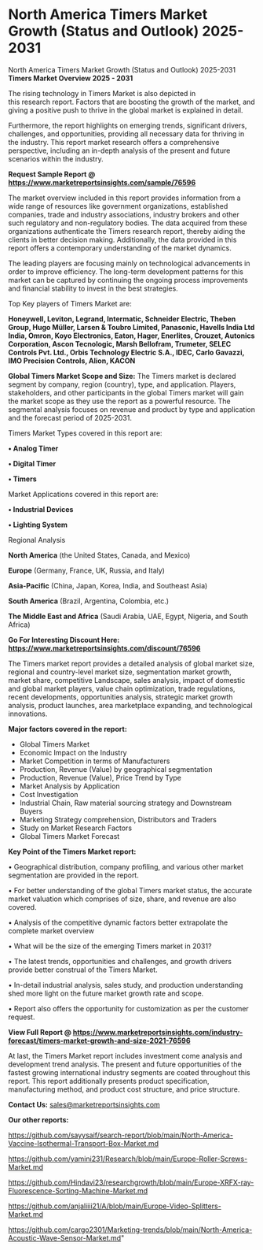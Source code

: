 # North America Timers Market Growth (Status and Outlook) 2025-2031
 North America Timers Market Growth (Status and Outlook) 2025-2031
<Strong> Timers Market Overview 2025 - 2031</strong>

The rising technology in Timers Market is also depicted in this research report. Factors that are boosting the growth of the market, and giving a positive push to thrive in the global market is explained in detail.

Furthermore, the report highlights on emerging trends, significant drivers, challenges, and opportunities, providing all necessary data for thriving in the industry. This report market research offers a comprehensive perspective, including an in-depth analysis of the present and future scenarios within the industry.

<strong>Request Sample Report @ <a href=https://www.marketreportsinsights.com/sample/76596>https://www.marketreportsinsights.com/sample/76596</a></strong>

The market overview included in this report provides information from a wide range of resources like government organizations, established companies, trade and industry associations, industry brokers and other such regulatory and non-regulatory bodies. The data acquired from these organizations authenticate the Timers research report, thereby aiding the clients in better decision making. Additionally, the data provided in this report offers a contemporary understanding of the market dynamics.

The leading players are focusing mainly on technological advancements in order to improve efficiency. The long-term development patterns for this market can be captured by continuing the ongoing process improvements and financial stability to invest in the best strategies.

Top Key players of Timers Market are:

<strong>Honeywell, Leviton, Legrand, Intermatic, Schneider Electric, Theben Group, Hugo Müller, Larsen & Toubro Limited, Panasonic, Havells India Ltd India, Omron, Koyo Electronics, Eaton, Hager, Enerlites, Crouzet, Autonics Corporation, Ascon Tecnologic, Marsh Bellofram, Trumeter, SELEC Controls Pvt. Ltd., Orbis Technology Electric S.A., IDEC, Carlo Gavazzi, IMO Precision Controls, Alion, KACON</strong>

<strong><b>Global Timers Market Scope and Size:</b></strong>
The Timers market is declared segment by company, region (country), type, and application. Players, stakeholders, and other participants in the global Timers market will gain the market scope as they use the report as a powerful resource. The segmental analysis focuses on revenue and product by type and application and the forecast period of 2025-2031.

Timers Market Types covered in this report are:

<strong>• Analog Timer

• Digital Timer

• Timers</strong>

Market Applications covered in this report are:

<strong>• Industrial Devices

• Lighting System</strong> 

Regional Analysis

<strong>North America</strong> (the United States, Canada, and Mexico)

<strong>Europe</strong> (Germany, France, UK, Russia, and Italy)

<strong>Asia-Pacific</strong> (China, Japan, Korea, India, and Southeast Asia)

<strong>South America</strong> (Brazil, Argentina, Colombia, etc.)

<strong>The Middle East and Africa</strong> (Saudi Arabia, UAE, Egypt, Nigeria, and South Africa)

<strong>Go For Interesting Discount Here: <a href=https://www.marketreportsinsights.com/discount/76596>https://www.marketreportsinsights.com/discount/76596</a></strong>

The Timers market report provides a detailed analysis of global market size, regional and country-level market size, segmentation market growth, market share, competitive Landscape, sales analysis, impact of domestic and global market players, value chain optimization, trade regulations, recent developments, opportunities analysis, strategic market growth analysis, product launches, area marketplace expanding, and technological innovations.

<strong><b>Major factors covered in the report:</b></strong>
<ul>
  <li>Global Timers Market </li>
  <li>Economic Impact on the Industry</li>
  <li>Market Competition in terms of Manufacturers</li>
  <li>Production, Revenue (Value) by geographical segmentation</li>
  <li>Production, Revenue (Value), Price Trend by Type</li>
  <li>Market Analysis by Application</li>
  <li>Cost Investigation</li>
  <li>Industrial Chain, Raw material sourcing strategy and Downstream Buyers</li>
  <li>Marketing Strategy comprehension, Distributors and Traders</li>
  <li>Study on Market Research Factors</li>
  <li>Global Timers Market Forecast</li>
</ul>

<strong><b>Key Point of the Timers Market report:</b></strong>

• Geographical distribution, company profiling, and various other market segmentation are provided in the report.

• For better understanding of the global Timers market status, the accurate market valuation which comprises of size, share, and revenue are also covered.

• Analysis of the competitive dynamic factors better extrapolate the complete market overview

• What will be the size of the emerging Timers market in 2031?

• The latest trends, opportunities and challenges, and growth drivers provide better construal of the Timers Market.

• In-detail industrial analysis, sales study, and production understanding shed more light on the future market growth rate and scope.

• Report also offers the opportunity for customization as per the customer request.

<strong><b>View Full Report @ <a href=https://www.marketreportsinsights.com/industry-forecast/timers-market-growth-and-size-2021-76596>https://www.marketreportsinsights.com/industry-forecast/timers-market-growth-and-size-2021-76596</a></b></strong>


At last, the Timers Market report includes investment come analysis and development trend analysis. The present and future opportunities of the fastest growing international industry segments are coated throughout this report. This report additionally presents product specification, manufacturing method, and product cost structure, and price structure.

<strong>Contact Us:</strong>
sales@marketreportsinsights.com

<strong>Our other reports:</strong>

<a href=https://github.com/sayysaif/search-report/blob/main/North-America-Vaccine-Isothermal-Transport-Box-Market.md>https://github.com/sayysaif/search-report/blob/main/North-America-Vaccine-Isothermal-Transport-Box-Market.md</a>

<a href=https://github.com/yamini231/Research/blob/main/Europe-Roller-Screws-Market.md>https://github.com/yamini231/Research/blob/main/Europe-Roller-Screws-Market.md</a>

<a href=https://github.com/Hindavi23/researchgrowth/blob/main/Europe-XRFX-ray-Fluorescence-Sorting-Machine-Market.md>https://github.com/Hindavi23/researchgrowth/blob/main/Europe-XRFX-ray-Fluorescence-Sorting-Machine-Market.md</a>

<a href=https://github.com/anjaliiii21/A/blob/main/Europe-Video-Splitters-Market.md>https://github.com/anjaliiii21/A/blob/main/Europe-Video-Splitters-Market.md</a>

<a href=https://github.com/cargo2301/Marketing-trends/blob/main/North-America-Acoustic-Wave-Sensor-Market.md>https://github.com/cargo2301/Marketing-trends/blob/main/North-America-Acoustic-Wave-Sensor-Market.md</a>"
